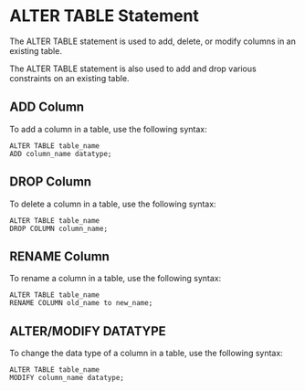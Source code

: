 # ALTER TABLE Statement

The ALTER TABLE statement is used to add, delete, or modify columns in an existing table.

The ALTER TABLE statement is also used to add and drop various constraints on an existing table.

## ADD Column

To add a column in a table, use the following syntax:

```
ALTER TABLE table_name
ADD column_name datatype;
```

## DROP Column

To delete a column in a table, use the following syntax:

```
ALTER TABLE table_name
DROP COLUMN column_name;
```

## RENAME Column

To rename a column in a table, use the following syntax:

```
ALTER TABLE table_name
RENAME COLUMN old_name to new_name;
```

## ALTER/MODIFY DATATYPE

To change the data type of a column in a table, use the following syntax:

```
ALTER TABLE table_name
MODIFY column_name datatype;
```
